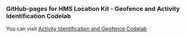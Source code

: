 ### GitHub-pages for HMS Location Kit - Geofence and Activity Identification Codelab
You can visit [Activity Identification and Geofence Codelab](https://hayricaral.github.io/gh-pages-locationkitcodelab)
